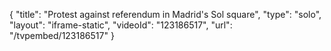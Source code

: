 {
    "title": "Protest against referendum in Madrid's Sol square",
    "type": "solo",
    "layout": "iframe-static",
    "videoId": "123186517",
    "url": "\/tvpembed\/123186517"
}